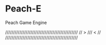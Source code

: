 # Peach-E
 Peach Game Engine
 
//////////////////////////////////////////////
//                 > /// <                  //
//////////////////////////////////////////////
